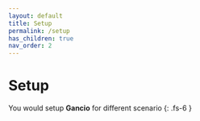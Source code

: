 ```yaml
---
layout: default
title: Setup
permalink: /setup
has_children: true
nav_order: 2
---
```


# Setup

You would setup **Gancio** for different scenario
{: .fs-6 }